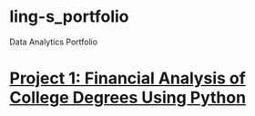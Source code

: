 # ling-s_portfolio
Data Analytics Portfolio

# [Project 1: Financial Analysis of College Degrees Using Python](https://github.com/lingjin0725/Python)
